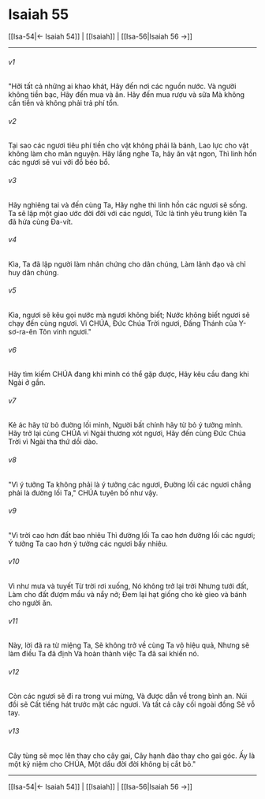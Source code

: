 # Isaiah 55

[[Isa-54|← Isaiah 54]] | [[Isaiah]] | [[Isa-56|Isaiah 56 →]]
***



###### v1 
"Hỡi tất cả những ai khao khát, Hãy đến nơi các nguồn nước. Và người không tiền bạc, Hãy đến mua và ăn. Hãy đến mua rượu và sữa Mà không cần tiền và không phải trả phí tổn. 

###### v2 
Tại sao các ngươi tiêu phí tiền cho vật không phải là bánh, Lao lực cho vật không làm cho mãn nguyện. Hãy lắng nghe Ta, hãy ăn vật ngon, Thì linh hồn các ngươi sẽ vui với đồ béo bổ. 

###### v3 
Hãy nghiêng tai và đến cùng Ta, Hãy nghe thì linh hồn các ngươi sẽ sống. Ta sẽ lập một giao ước đời đời với các ngươi, Tức là tình yêu trung kiên Ta đã hứa cùng Đa-vít. 

###### v4 
Kìa, Ta đã lập người làm nhân chứng cho dân chúng, Làm lãnh đạo và chỉ huy dân chúng. 

###### v5 
Kìa, ngươi sẽ kêu gọi nước mà ngươi không biết; Nước không biết ngươi sẽ chạy đến cùng ngươi. Vì CHÚA, Đức Chúa Trời ngươi, Đấng Thánh của Y-sơ-ra-ên Tôn vinh ngươi." 

###### v6 
Hãy tìm kiếm CHÚA đang khi mình có thể gặp được, Hãy kêu cầu đang khi Ngài ở gần. 

###### v7 
Kẻ ác hãy từ bỏ đường lối mình, Người bất chính hãy từ bỏ ý tưởng mình. Hãy trở lại cùng CHÚA vì Ngài thương xót ngươi, Hãy đến cùng Đức Chúa Trời vì Ngài tha thứ dồi dào. 

###### v8 
"Vì ý tưởng Ta không phải là ý tưởng các ngươi, Đường lối các ngươi chẳng phải là đường lối Ta," CHÚA tuyên bố như vậy. 

###### v9 
"Vì trời cao hơn đất bao nhiêu Thì đường lối Ta cao hơn đường lối các ngươi; Ý tưởng Ta cao hơn ý tưởng các ngươi bấy nhiêu. 

###### v10 
Vì như mưa và tuyết Từ trời rơi xuống, Nó không trở lại trời Nhưng tưới đất, Làm cho đất đượm mầu và nẩy nở; Đem lại hạt giống cho kẻ gieo và bánh cho người ăn. 

###### v11 
Này, lời đã ra từ miệng Ta, Sẽ không trở về cùng Ta vô hiệu quả, Nhưng sẽ làm điều Ta đã định Và hoàn thành việc Ta đã sai khiến nó. 

###### v12 
Còn các ngươi sẽ đi ra trong vui mừng, Và được dẫn về trong bình an. Núi đồi sẽ Cất tiếng hát trước mặt các ngươi. Và tất cả cây cối ngoài đồng Sẽ vỗ tay. 

###### v13 
Cây tùng sẽ mọc lên thay cho cây gai, Cây hạnh đào thay cho gai góc. Ấy là một kỷ niệm cho CHÚA, Một dấu đời đời không bị cắt bỏ."

***
[[Isa-54|← Isaiah 54]] | [[Isaiah]] | [[Isa-56|Isaiah 56 →]]
